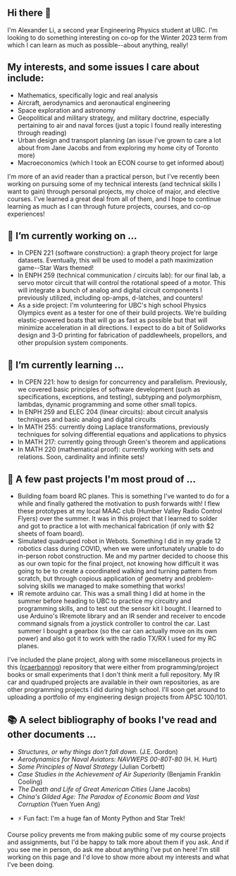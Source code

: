 ## Hi there 👋

I'm Alexander Li, a second year Engineering Physics student at UBC. I'm looking to do something interesting on co-op for the Winter 2023 term from which I can learn as much as possible--about anything, really! 

## My interests, and some issues I care about include:
* Mathematics, specifically logic and real analysis
* Aircraft, aerodynamics and aeronautical engineering
* Space exploration and astronomy
* Geopolitical and military strategy, and military doctrine, especially pertaining to air and naval forces (just a topic I found really interesting through reading)
* Urban design and transport planning (an issue I've grown to care a lot about from Jane Jacobs and from exploring my home city of Toronto more)
* Macroeconomics (which I took an ECON course to get informed about)

I'm more of an avid reader than a practical person, but I've recently been working on pursuing some of my technical interests (and technical skills I want to gain) through personal projects, my choice of major, and elective courses. I've learned a great deal from all of them, and I hope to continue learning as much as I can through future projects, courses, and co-op experiences!

## 🔭 I’m currently working on ...
* In CPEN 221 (software construction): a graph theory project for large datasets. Eventually, this will be used to model a path maximization game--Star Wars themed!
* In ENPH 259 (technical communication / circuits lab): for our final lab, a servo motor circuit that will control the rotational speed of a motor. This will integrate a bunch of analog and digital circuit components I previously utilized, including op-amps, d-latches, and counters!
* As a side project: I'm volunteering for UBC's high school Physics Olympics event as a tester for one of their build projects. We're building elastic-powered boats that will go as fast as possible but that will minimize acceleration in all directions. I expect to do a bit of Solidworks design and 3-D printing for fabrication of paddlewheels, propellors, and other propulsion system components.

## 🌱 I’m currently learning ...
* In CPEN 221: how to design for concurrency and parallelism. Previously, we covered basic principles of software development (such as specifications, exceptions, and testing), subtyping and polymorphism, lambdas, dynamic programming and some other small topics.
* In ENPH 259 and ELEC 204 (linear circuits): about circuit analysis techniques and basic analog and digital circuits
* In MATH 255: currently doing Laplace transformations, previously techniques for solving differential equations and applications to physics
* In MATH 217: currently going through Green's theorem and applications
* In MATH 220 (mathematical proof): currently working with sets and relations. Soon, cardinality and infinite sets!

## 🔧 A few past projects I'm most proud of ...
* Building foam board RC planes. This is something I've wanted to do for a while and finally gathered the motivation to push forwards with! I flew these prototypes at my local MAAC club (Humber Valley Radio Control Flyers) over the summer. It was in this project that I learned to solder and got to practice a lot with mechanical fabrication (if only with $2 sheets of foam board).
* Simulated quadruped robot in Webots. Something I did in my grade 12 robotics class during COVID, when we were unfortunately unable to do in-person robot construction. Me and my partner decided to choose this as our own topic for the final project, not knowing how difficult it was going to be to create a coordinated walking and turning pattern from scratch, but through copious application of geometry and problem-solving skills we managed to make something that works!
* IR remote arduino car. This was a small thing I did at home in the summer before heading to UBC to practice my circuitry and programming skills, and to test out the sensor kit I bought. I learned to use Arduino's IRremote library and an IR sender and receiver to encode command signals from a joystick controller to control the car. Last summer I bought a gearbox (so the car can actually move on its own power) and also got it to work with the radio TX/RX I used for my RC planes.

I've included the plane project, along with some miscellaneous projects in this ([rcaerbannog](https://github.com/rcaerbannog/rcaerbannog)) repository that were either from programming/project books or small experiments that I don't think merit a full repository. My IR car and quadruped projects are available in their own repositories, as are other programming projects I did during high school. I'll soon get around to uploading a portfolio of my engineering design projects from APSC 100/101.

## 📚 A select bibliography of books I've read and other documents ...
* _Structures, or why things don't fall down._ (J.E. Gordon)
* _Aerodynamics for Naval Aviators: NAVWEPS 00-80T-80_ (H. H. Hurt)
* _Some Principles of Naval Strategy_ (Julian Corbett)
* _Case Studies in the Achievement of Air Superiority_ (Benjamin Franklin Cooling)
* _The Death and Life of Great American Cities_ (Jane Jacobs)
* _China's Gilded Age: The Paradox of Economic Boom and Vast Corruption_ (Yuen Yuen Ang)

- ⚡ Fun fact: I'm a huge fan of Monty Python and Star Trek!

Course policy prevents me from making public some of my course projects and assignments, but I'd be happy to talk more about them if you ask. And if you see me in person, do ask me about anything I've put on here! I'm still working on this page and I'd love to show more about my interests and what I've been doing.

<!--
**rcaerbannog/rcaerbannog** is a ✨ _special_ ✨ repository because its `README.md` (this file) appears on your GitHub profile.

Here are some ideas to get you started:

- 🔭 I’m currently working on ...
- 🌱 I’m currently learning ...
- 👯 I’m looking to collaborate on ...
- 🤔 I’m looking for help with ...
- 💬 Ask me about ...
- 📫 How to reach me: ...
- 😄 Pronouns: ...
- ⚡ Fun fact: ...
-->
